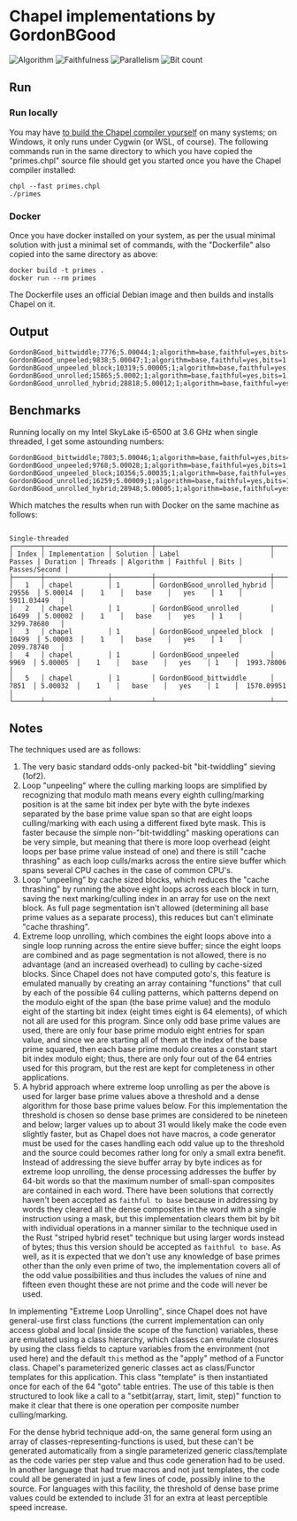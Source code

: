 # Chapel implementations by GordonBGood

![Algorithm](https://img.shields.io/badge/Algorithm-base-green)
![Faithfulness](https://img.shields.io/badge/Faithful-yes-green)
![Parallelism](https://img.shields.io/badge/Parallel-no-green)
![Bit count](https://img.shields.io/badge/Bits-1-green)

## Run

### Run locally

You may have [to build the Chapel compiler yourself](https://chapel-lang.org/docs/usingchapel/QUICKSTART.html) on many systems; on Windows, it only runs under Cygwin (or WSL, of course). The following commands run in the same directory to which you have copied the "primes.chpl" source file should get you started once you have the Chapel compiler installed:

```
chpl --fast primes.chpl
./primes
```

### Docker

Once you have docker installed on your system, as per the usual minimal solution with just a minimal set of commands, with the "Dockerfile" also copied into the same directory as above:

```
docker build -t primes .
docker run --rm primes
```

The Dockerfile uses an official Debian image and then builds and installs Chapel on it.

## Output
```
GordonBGood_bittwiddle;7776;5.00044;1;algorithm=base,faithful=yes,bits=1
GordonBGood_unpeeled;9838;5.00047;1;algorithm=base,faithful=yes,bits=1
GordonBGood_unpeeled_block;10319;5.00005;1;algorithm=base,faithful=yes,bits=1
GordonBGood_unrolled;15865;5.0002;1;algorithm=base,faithful=yes,bits=1
GordonBGood_unrolled_hybrid;28818;5.00012;1;algorithm=base,faithful=yes,bits=1
```

## Benchmarks

Running locally on my Intel SkyLake i5-6500 at 3.6 GHz when single threaded, I get some astounding numbers:

```
GordonBGood_bittwiddle;7803;5.00046;1;algorithm=base,faithful=yes,bits=1
GordonBGood_unpeeled;9768;5.00028;1;algorithm=base,faithful=yes,bits=1
GordonBGood_unpeeled_block;10356;5.00035;1;algorithm=base,faithful=yes,bits=1
GordonBGood_unrolled;16259;5.00009;1;algorithm=base,faithful=yes,bits=1
GordonBGood_unrolled_hybrid;28948;5.00005;1;algorithm=base,faithful=yes,bits=1
```
Which matches the results when run with Docker on the same machine as follows:

```
                                                                Single-threaded                                                                
┌───────┬────────────────┬──────────┬─────────────────────────────┬────────┬──────────┬─────────┬───────────┬──────────┬──────┬───────────────┐
│ Index │ Implementation │ Solution │ Label                       │ Passes │ Duration │ Threads │ Algorithm │ Faithful │ Bits │ Passes/Second │
├───────┼────────────────┼──────────┼─────────────────────────────┼────────┼──────────┼─────────┼───────────┼──────────┼──────┼───────────────┤
│   1   │ chapel         │ 1        │ GordonBGood_unrolled_hybrid │ 29556  │ 5.00014  │    1    │   base    │   yes    │ 1    │  5911.03449   │
│   2   │ chapel         │ 1        │ GordonBGood_unrolled        │ 16499  │ 5.00002  │    1    │   base    │   yes    │ 1    │  3299.78680   │
│   3   │ chapel         │ 1        │ GordonBGood_unpeeled_block  │ 10499  │ 5.00003  │    1    │   base    │   yes    │ 1    │  2099.78740   │
│   4   │ chapel         │ 1        │ GordonBGood_unpeeled        │  9969  │ 5.00005  │    1    │   base    │   yes    │ 1    │  1993.78006   │
│   5   │ chapel         │ 1        │ GordonBGood_bittwiddle      │  7851  │ 5.00032  │    1    │   base    │   yes    │ 1    │  1570.09951   │
└───────┴────────────────┴──────────┴─────────────────────────────┴────────┴──────────┴─────────┴───────────┴──────────┴──────┴───────────────┘
```

## Notes

The techniques used are as follows:

1. The very basic standard odds-only packed-bit "bit-twiddling" sieving (1of2).
2. Loop "unpeeling" where the culling marking loops are simplified by recognizing that modulo math means every eighth culling/marking position is at the same bit index per byte with the byte indexes separated by the base prime value span so that are eight loops culling/marking with each using a different fixed byte mask.  This is faster because the simple non-"bit-twiddling" masking operations can be very simple, but meaning that there is more loop overhead (eight loops per base prime value instead of one) and there is still "cache thrashing" as each loop culls/marks across the entire sieve buffer which spans several CPU caches in the case of common CPU's.
3. Loop "unpeeling" by cache sized blocks, which reduces the "cache thrashing" by running the above eight loops across each block in turn, saving the next marking/culling index in an array for use on the next block.  As full page segmentation isn't allowed (determining all base prime values as a separate process), this reduces but can't eliminate "cache thrashing".
4. Extreme loop unrolling, which combines the eight loops above into a single loop running across the entire sieve buffer; since the eight loops are combined and as page segmentation is not allowed, there is no advantage (and an increased overhead) to culling by cache-sized blocks.  Since Chapel does not have computed goto's, this feature is emulated manually by creating an array containing "functions" that cull by each of the possible 64 culling patterns, which patterns depend on the modulo eight of the span (the base prime value) and the modulo eight of the starting bit index (eight times eight is 64 elements), of which not all are used for this program.  Since only odd base prime values are used, there are only four base prime modulo eight entries for span value, and since we are starting all of them at the index of the base prime squared, then each base prime modulo creates a constant start bit index modulo eight; thus, there are only four out of the 64 entries used for this program, but the rest are kept for completeness in other applications.
5. A hybrid approach where extreme loop unrolling as per the above is used for larger base prime values above a threshold and a dense algorithm for those base prime values below.  For this implementation the threshold is chosen so dense base primes are considered to be nineteen and below; larger values up to about 31 would likely make the code even slightly faster, but as Chapel does not have macros, a code generator must be used for the cases handling each odd value up to the threshold and the source could becomes rather long for only a small extra benefit.  Instead of addressing the sieve buffer array by byte indices as for extreme loop unrolling, the dense processing addresses the buffer by 64-bit words so that the maximum number of small-span composites are contained in each word.  There have been solutions that correctly haven't been accepted as `faithful to base` because in addressing by words they cleared all the dense composites in the word with a single instruction using a mask, but this implementation clears them bit by bit with individual operations in a manner similar to the technique used in the Rust "striped hybrid reset" technique but using larger words instead of bytes; thus this version should be accepted as `faithful to base`.  As well, as it is expected that we don't use any knowledge of base primes other than the only even prime of two, the implementation covers all of the odd value possibilities and thus includes the values of nine and fifteen even thought these are not prime and the code will never be used.

In implementing "Extreme Loop Unrolling", since Chapel does not have general-use first class functions (the current implementation can only access global and local (inside the scope of the function) variables, these are emulated using a class hierarchy, which classes can emulate closures by using the class fields to capture variables from the environment (not used here) and the default `this` method as the "apply" method of a Functor class.  Chapel's parameterized generic classes act as class/Functor templates for this application.  This class "template" is then instantiated once for each of the 64 "goto" table entries.  The use of this table is then structured to look like a call to a "setbit(array, start, limit, step)" function to make it clear that there is one operation per composite number culling/marking.

For the dense hybrid technique add-on, the same general form using an array of classes-representing-functions is used, but these can't be generated automatically from a single parameterized generic class/template as the code varies per step value and thus code generation had to be used.  In another language that had true macros and not just templates, the code could all be generated in just a few lines of code, possibly inline to the source.  For languages with this facility, the threshold of dense base prime values could be extended to include 31 for an extra at least perceptible speed increase.
